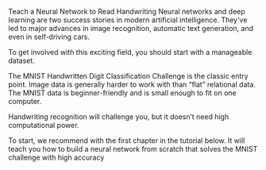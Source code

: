 Teach a Neural Network to Read Handwriting Neural networks and deep learning are two success stories in modern artificial intelligence. They’ve led to major advances in image recognition, automatic text generation, and even in self-driving cars.

To get involved with this exciting field, you should start with a manageable dataset.

The MNIST Handwritten Digit Classification Challenge is the classic entry point. Image data is generally harder to work with than “flat” relational data. The MNIST data is beginner-friendly and is small enough to fit on one computer.

Handwriting recognition will challenge you, but it doesn’t need high computational power.

To start, we recommend with the first chapter in the tutorial below. It will teach you how to build a neural network from scratch that solves the MNIST challenge with high accuracy
